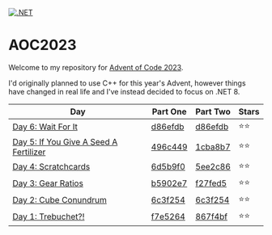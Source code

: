 [![.NET](https://github.com/nateforsyth/AOC2023/actions/workflows/dotnet.yml/badge.svg)](https://github.com/nateforsyth/AOC2023/actions/workflows/dotnet.yml)

# AOC2023

Welcome to my repository for [Advent of Code 2023](https://adventofcode.com/2023).

I'd originally planned to use C++ for this year's Advent, however things have changed in real life and I've instead decided to focus on .NET 8.

| Day | Part One | Part Two | Stars |
| --- | --- | --- | --- |
| [Day 6: Wait For It](https://github.com/nateforsyth/AOC2023/tree/main/CS/Day6) | [d86efdb](https://github.com/nateforsyth/AOC2023/commit/d86efdb4ca515653400128ade14d3f3002cc0c94) | [d86efdb](https://github.com/nateforsyth/AOC2023/commit/d86efdb4ca515653400128ade14d3f3002cc0c94) | ⭐⭐ |
| [Day 5: If You Give A Seed A Fertilizer](https://github.com/nateforsyth/AOC2023/tree/main/CS/Day5) | [496c449](https://github.com/nateforsyth/AOC2023/commit/496c4491c9a011d4d290d0bd0b9ca94f56ae53d1) | [1cba8b7](https://github.com/nateforsyth/AOC2023/commit/1cba8b79f5890be60442d461bc305298a076f5dd) | ⭐⭐ |
| [Day 4: Scratchcards](https://github.com/nateforsyth/AOC2023/tree/main/CS/DayFour) | [6d5b9f0](https://github.com/nateforsyth/AOC2023/commit/6d5b9f059ac99ed90a57d3f054ac161d979975de) | [5ee2c86](https://github.com/nateforsyth/AOC2023/commit/5ee2c86208984e39c9615035f0247a2b716b8bc4) | ⭐⭐ |
| [Day 3: Gear Ratios](https://github.com/nateforsyth/AOC2023/tree/main/CS/DayThree) | [b5902e7](https://github.com/nateforsyth/AOC2023/commit/b5902e7b28042609e58cad02862d7f27f46de12b) | [f27fed5](https://github.com/nateforsyth/AOC2023/commit/f27fed5738a2a7891a80291ecbe75c57ae0a81b7) | ⭐⭐ |
| [Day 2: Cube Conundrum](https://github.com/nateforsyth/AOC2023/tree/main/CS/DayTwo) | [6c3f254](https://github.com/nateforsyth/AOC2023/commit/6c3f254ab2a7b7e9c4f5eb095390123a61a86c58) | [6c3f254](https://github.com/nateforsyth/AOC2023/commit/6c3f254ab2a7b7e9c4f5eb095390123a61a86c58) | ⭐⭐ |
| [Day 1: Trebuchet?!](https://github.com/nateforsyth/AOC2023/tree/main/CS/DayOne) | [f7e5264](https://github.com/nateforsyth/AOC2023/commit/f7e5264e3f2f55166e58f68e5da14c2fa2e04eda) | [867f4bf](https://github.com/nateforsyth/AOC2023/commit/867f4bf12c917f4aadfc40183e37ab79dc4ddef9) | ⭐⭐ |

